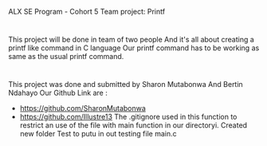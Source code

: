  ALX SE Program - Cohort 5
 Team project: Printf
#
 This project will be done in team of two people
 And it's all about creating a printf like command in C language
 Our printf command has to be working as same as the usual printf command.

#
 This project was done and submitted by Sharon Mutabonwa And Bertin Ndahayo
 Our Github Link are :
 - https://github.com/SharonMutabonwa
 - https://github.com/Illustre13
 The .gitignore used in this function to restrict an use of the file with main function in our directoryi.
 Created new folder Test to putu in out testing file main.c
